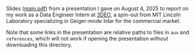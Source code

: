 Slides ([main.pdf](https://github.com/mward19/3deo-internship-presentation/blob/master/main.pdf)) from a presentation I gave on August 4, 2025 to report on my work as a Data Engineer Intern at [3DEO](https://3deolidar.com/), a spin-out from MIT Lincoln Laboratory specializing in Geiger-mode lidar for the commercial market.

Note that some links in the presentation are relative paths to files in `aux` and `references`, which will not work if opening the presentation without downloading this directory.
